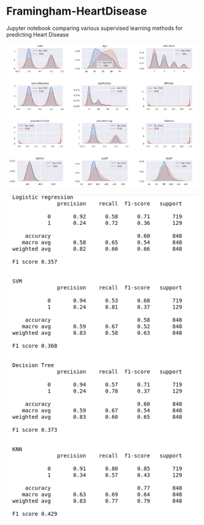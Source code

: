 # Framingham-HeartDisease
Jupyter notebook comparing various supervised learning methods for predicting Heart Disease 

![pic1](screenshots/pic1.png)


![pic2](screenshots/pic2.png)

